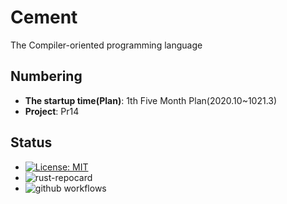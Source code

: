 # Cement

The Compiler-oriented programming language

## Numbering

+ **The startup time(Plan)**: 1th Five Month Plan(2020.10~1021.3)
+ **Project**: Pr14

## Status

+ [![License: MIT](https://img.shields.io/badge/License-MIT-yellow.svg)](https://opensource.org/licenses/MIT)
+ ![rust-repocard](https://rust-reportcard.xuri.me/badge/github.com/zhihang-liu/cement)
+ ![github workflows](https://github.com/zhihang-liu/cement/workflows/Rust/badge.svg)
